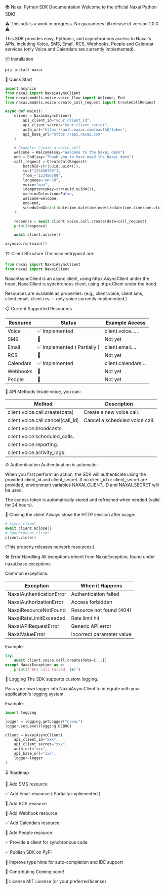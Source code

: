 📚 Naxai Python SDK Documentation
Welcome to the official Naxai Python SDK!

⚠️ This sdk is a work in progress. No guarantees till release of version 1.0.0 ⚠️

This SDK provides easy, Pythonic, and asynchronous access to Naxai's APIs, including Voice, SMS, Email, RCS, Webhooks, People and Calendar services (only Voice and Calendars are currently implemented).

📦 Installation
```bash
pip install naxai
```


🚀 Quick Start
```python
import asyncio
from naxai import NaxaiAsyncClient
from naxai.models.voice.voice_flow import Welcome, End
from naxai.models.voice.create_call_request import CreateCallRequest

async def main():
    client = NaxaiAsyncClient(
        api_client_id="your_client_id",
        api_client_secret="your_client_secret",
        auth_url="https://auth.naxai.com/oauth2/token",
        api_base_url="https://api.naxai.com"
    )

    # Example: Create a voice call
    welcome = Welcome(say="Welcome to the Naxai demo")
    end = End(say="Thank you to have used the Naxai demo")
    call_request = CreateCallRequest(
        batchId=str(uuid.uuid4()),
        to=["123456789"],
        from_="123456789",
        language="en-GB",
        voice="man",
        idempotencyKey=str(uuid.uuid4()),
        machineDetection=False,
        welcome=welcome,
        end=end,
        scheduledAt=int(datetime.datetime.now(tz=datetime.timezone.utc)).timestamp()
    )

    response = await client.voice.call.create(data=call_request)
    print(response)

    await client.aclose()

asyncio.run(main())
```
🏗 Client Structure
The main entrypoint are:

```python
from naxai import NaxaiAsyncClient
from naxai import NaxaiClient
```
NaxaiAsyncClient is an async client, using httpx.AsyncClient under the hood.
NaxaiClient is synchronous client, using httpx.Client under the hood.

Resources are available as properties:
(e.g., client.voice, client.sms, client.email, client.rcs — only voice currently implemented.)

📋 Current Supported Resources

| Resource | Status | Example Access |
|----------|--------|----------------|
| Voice | ✅ Implemented | client.voice...... |
| SMS | 🚧 | Not yet |	
| Email | ✅ Implemented ( Partially ) | client.email.... |
| RCS | 🚧 | Not yet |
| Calendars | ✅ Implemented | client.calendars.... |
| Webhooks | 🚧 | Not yet |
| People | 🚧 | Not yet |

📖 API Methods
Inside voice, you can:

| Method | Description |
| --- | --- |
| client.voice.call.create(data) | Create a new voice call. |
| client.voice.call.cancel(call_id) | Cancel a scheduled voice call. |
| client.voice.broadcasts. | |
| client.voice.scheduled_calls. | |
| client.voice.reporting. | |
| client.voice.activity_logs. | |



⚙ Authentication
Authentication is automatic:

When you first perform an action, the SDK will authenticate using the provided client_id and client_secret.
If no client_id or client_secret are provided, environment variables NAXAI_CLIENT_ID and NAXAI_SECRET will be used.

The access token is automatically stored and refreshed when needed (valid for 24 hours).

🧹 Closing the client
Always close the HTTP session after usage:

```python
# Async client
await client.aclose()
# Synchronous client
client.close()
```
(This properly releases network resources.)

🛠 Error Handling
All exceptions inherit from NaxaiException, found under naxai.base.exceptions.

Common exceptions:


| Exception | When it Happens |
|-----------|-----------------|
| NaxaiAuthenticationError | Authentication failed |
| NaxaiAuthorizationError | Access forbidden |
| NaxaiResourceNotFound | Resource not found (404) |
| NaxaiRateLimitExceeded | Rate limit hit |
| NaxaiAPIRequestError | Generic API error |
| NaxaiValueError | Incorrect parameter value |

Example:
```python
try:
    await client.voice.call.create(data={...})
except NaxaiException as e:
    print(f"API call failed: {e}")
```
📓 Logging
The SDK supports custom logging.

Pass your own logger into NaxaiAsyncClient to integrate with your application's logging system.

Example:
```python
import logging

logger = logging.getLogger("naxai")
logger.setLevel(logging.DEBUG)

client = NaxaiAsyncClient(
    api_client_id="xxx",
    api_client_secret="xxx",
    auth_url="xxx",
    api_base_url="xxx",
    logger=logger
)
```
⏳ Roadmap

 🚧 Add SMS resource

 ✅ Add Email resource ( Partially implemented )

 🚧 Add RCS resource

 🚧 Add Webhook resource

 ✅ Add Calendars resource

 🚧 Add People resource

 ✅ Provide a client for synchronous code

 ✅ Publish SDK on PyPI

 🚧 Improve type hints for auto-completion and IDE support

🤝 Contributing
Coming soon!

📜 License
MIT License (or your preferred license)
